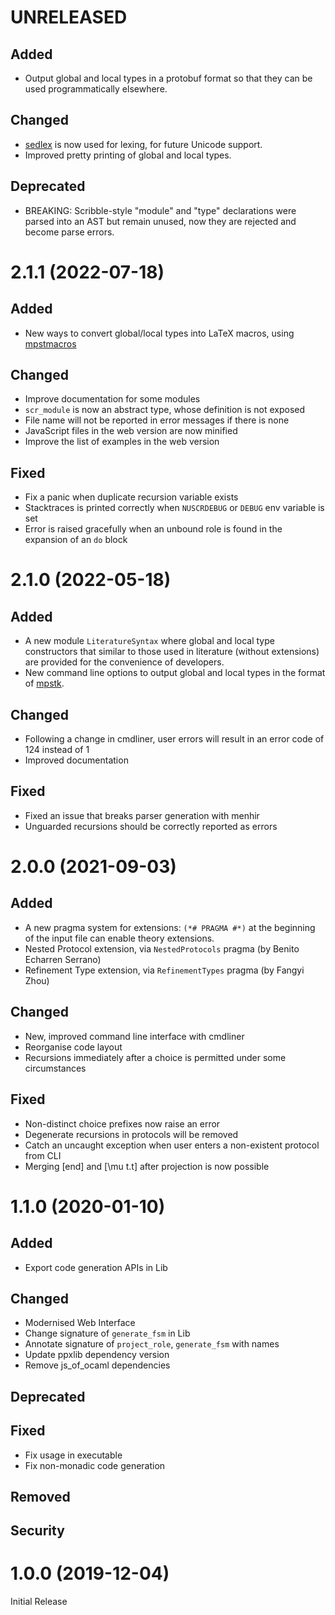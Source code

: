 # UNRELEASED

## Added
- Output global and local types in a protobuf format so that they can be used
    programmatically elsewhere.
## Changed
- [sedlex](https://github.com/ocaml-community/sedlex) is now used for lexing,
    for future Unicode support.
- Improved pretty printing of global and local types.

## Deprecated
- BREAKING: Scribble-style "module" and "type" declarations were parsed into an
    AST but remain unused, now they are rejected and become parse errors.

# 2.1.1 (2022-07-18)

## Added
- New ways to convert global/local types into LaTeX macros, using
  [mpstmacros](https://github.com/fangyi-zhou/mpstmacros)
## Changed
- Improve documentation for some modules
- `scr_module` is now an abstract type, whose definition is not exposed
- File name will not be reported in error messages if there is none
- JavaScript files in the web version are now minified
- Improve the list of examples in the web version
## Fixed
- Fix a panic when duplicate recursion variable exists
- Stacktraces is printed correctly when `NUSCRDEBUG` or `DEBUG` env
  variable is set
- Error is raised gracefully when an unbound role is found in the expansion of
  an `do` block

# 2.1.0 (2022-05-18)

## Added
- A new module `LiteratureSyntax` where global and local type constructors that
  similar to those used in literature (without extensions) are provided for the
  convenience of developers.
- New command line options to output global and local types in the format of
  [mpstk](https://github.com/alcestes/mpstk).

## Changed
- Following a change in cmdliner, user errors will result in an error code of
  124 instead of 1
- Improved documentation

## Fixed
- Fixed an issue that breaks parser generation with menhir
- Unguarded recursions should be correctly reported as errors

# 2.0.0 (2021-09-03)

## Added

- A new pragma system for extensions:
  `(*# PRAGMA #*)` at the beginning of the input file can enable theory
  extensions.
- Nested Protocol extension, via `NestedProtocols` pragma (by Benito Echarren Serrano)
- Refinement Type extension, via `RefinementTypes` pragma (by Fangyi Zhou)

## Changed

- New, improved command line interface with cmdliner
- Reorganise code layout
- Recursions immediately after a choice is permitted under some circumstances

## Fixed

- Non-distinct choice prefixes now raise an error
- Degenerate recursions in protocols will be removed
- Catch an uncaught exception when user enters a non-existent protocol from CLI
- Merging [end] and [\mu t.t] after projection is now possible

# 1.1.0 (2020-01-10)

## Added

- Export code generation APIs in Lib

## Changed

- Modernised Web Interface
- Change signature of `generate_fsm` in Lib
- Annotate signature of `project_role`, `generate_fsm` with names
- Update ppxlib dependency version
- Remove js_of_ocaml dependencies

## Deprecated

## Fixed

- Fix usage in executable
- Fix non-monadic code generation

## Removed

## Security

# 1.0.0 (2019-12-04)

Initial Release
